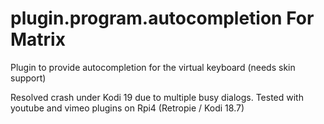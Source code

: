 # plugin.program.autocompletion For Matrix 
Plugin to provide autocompletion for the virtual keyboard (needs skin support)



Resolved crash under Kodi 19 due to multiple busy dialogs. Tested with youtube and vimeo plugins on Rpi4 (Retropie / Kodi 18.7)
